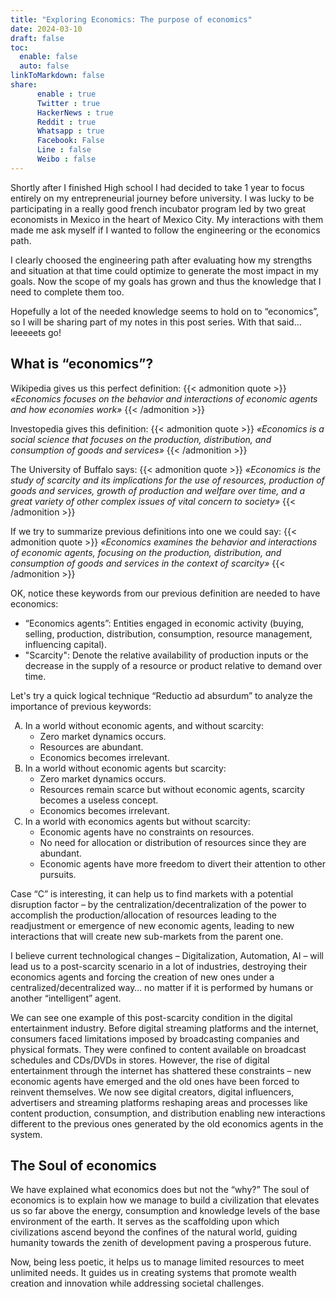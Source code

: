 ```yaml
---
title: "Exploring Economics: The purpose of economics"
date: 2024-03-10
draft: false
toc:
  enable: false
  auto: false
linkToMarkdown: false
share:
      enable : true
      Twitter : true
      HackerNews : true
      Reddit : true
      Whatsapp : true
      Facebook: False
      Line : false
      Weibo : false
---
```

Shortly after I finished High school I had decided to take 1 year to focus entirely on my entrepreneurial journey before university. I was lucky to be participating in a really good french incubator program led by two great economists in Mexico in the heart of Mexico City. My interactions with them made me ask myself if I wanted to follow the engineering or the economics path. 

I clearly choosed the engineering path after evaluating how my  strengths and situation at that time could optimize to generate the most impact in my goals. Now the scope of my goals has grown and thus the knowledge that I need to complete them too. 

Hopefully a  lot of the needed  knowledge seems to hold on to  “economics”, so I will be sharing part of my notes in this post series. With that said… leeeeets go!

## What is “economics”? 

Wikipedia gives us this perfect definition:
{{< admonition quote >}}
*«Economics focuses on the behavior and interactions of economic agents and how economies work»*
{{< /admonition >}}

Investopedia gives this definition:
{{< admonition quote >}}
*«Economics is a social science that focuses on the production, distribution, and consumption of goods and services»*
{{< /admonition >}}

The University of Buffalo says:
{{< admonition quote >}}
*«Economics is the study of scarcity and its implications for the use of resources, production of goods and services, growth of production and welfare over time, and a great variety of other complex issues of vital concern to society»*
{{< /admonition >}}

If we try to summarize previous definitions into one we could say:
{{< admonition quote >}}
*«Economics examines the behavior and interactions of economic agents, focusing on the production, distribution, and consumption of goods and services in the context of scarcity»*
{{< /admonition >}}

OK, notice these keywords from our previous definition are needed to have economics:

* “Economics agents”: Entities engaged in economic activity (buying, selling, production, distribution, consumption, resource management, influencing capital).
* "Scarcity": Denote the relative availability of production inputs or the decrease in the supply of a resource or product relative to demand over time.

Let's try a quick logical technique “Reductio ad absurdum” to analyze the importance of previous keywords: 

<ol type="A">
  <li> In a world without economic agents, and without scarcity:
    <ul>
      <li> Zero market dynamics occurs.</li>
      <li> Resources are abundant.</li>
      <li> Economics becomes irrelevant.</li>
    </ul>
  </li>
  <li> In a world without economic agents but scarcity:
    <ul>
      <li> Zero market dynamics occurs.</li>
      <li> Resources remain scarce but without economic agents, scarcity becomes a useless concept.</li>
      <li> Economics becomes irrelevant.</li>
    </ul>
  </li>
  <li> In a world with economics agents but without scarcity:
    <ul>
      <li> Economic agents have no constraints on resources.</li>
      <li> No need for allocation or distribution of resources since they are abundant.</li>
      <li> Economic agents have more freedom to divert their attention to other pursuits.</li>
    </ul>
  </li>
</ol>


Case “C” is interesting, it can help us to find markets with a potential disruption factor – by the centralization/decentralization of the power to accomplish the production/allocation of resources leading to the readjustment or emergence of new economic agents, leading to new interactions that will create new sub-markets from the parent one.

I believe current technological changes – Digitalization, Automation, AI – will lead us to a post-scarcity scenario in a lot of industries, destroying their economics agents and forcing the creation of new ones under a centralized/decentralized way… no matter if it is performed by humans or another “intelligent” agent.

We can see one example of this post-scarcity condition in the digital entertainment industry. Before digital streaming platforms and the internet, consumers faced limitations imposed by broadcasting companies and physical formats. They were confined to content available on broadcast schedules and CDs/DVDs in stores. However, the rise of digital entertainment through the internet has shattered these constraints – new economic agents have emerged and the old ones have been forced to reinvent themselves. We now see digital creators, digital influencers, advertisers and streaming platforms reshaping areas and processes like content production, consumption, and distribution enabling new interactions different to the previous ones generated by the old economics agents in the system.

## The Soul of economics

We have explained what economics does but not the “why?” The soul of economics is to explain how we manage to build a civilization that elevates us so far above the energy, consumption and knowledge levels of the base environment of the earth. It serves as the scaffolding upon which civilizations ascend beyond the confines of the natural world, guiding humanity towards the zenith of development paving a prosperous future. 

Now, being less poetic, it helps us to manage limited resources to meet unlimited needs. It guides us in creating systems that promote wealth creation and innovation while addressing societal challenges.